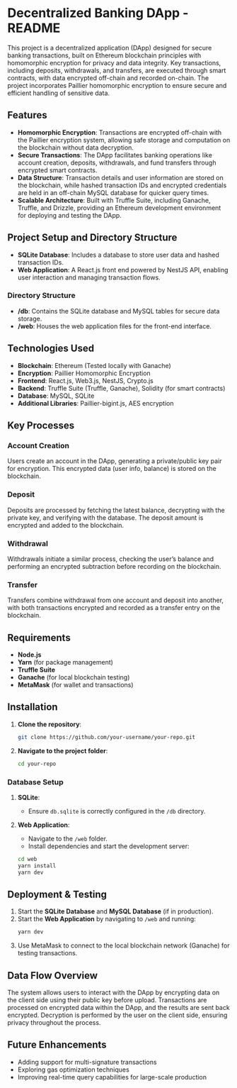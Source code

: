 # Decentralized Banking DApp - README

This project is a decentralized application (DApp) designed for secure banking transactions, built on Ethereum blockchain principles with homomorphic encryption for privacy and data integrity. Key transactions, including deposits, withdrawals, and transfers, are executed through smart contracts, with data encrypted off-chain and recorded on-chain. The project incorporates Paillier homomorphic encryption to ensure secure and efficient handling of sensitive data.

## Features
- **Homomorphic Encryption**: Transactions are encrypted off-chain with the Paillier encryption system, allowing safe storage and computation on the blockchain without data decryption.
- **Secure Transactions**: The DApp facilitates banking operations like account creation, deposits, withdrawals, and fund transfers through encrypted smart contracts.
- **Data Structure**: Transaction details and user information are stored on the blockchain, while hashed transaction IDs and encrypted credentials are held in an off-chain MySQL database for quicker query times.
- **Scalable Architecture**: Built with Truffle Suite, including Ganache, Truffle, and Drizzle, providing an Ethereum development environment for deploying and testing the DApp.

## Project Setup and Directory Structure
- **SQLite Database**: Includes a database to store user data and hashed transaction IDs.
- **Web Application**: A React.js front end powered by NestJS API, enabling user interaction and managing transaction flows.
  
### Directory Structure
- **/db**: Contains the SQLite database and MySQL tables for secure data storage.
- **/web**: Houses the web application files for the front-end interface.

## Technologies Used
- **Blockchain**: Ethereum (Tested locally with Ganache)
- **Encryption**: Paillier Homomorphic Encryption
- **Frontend**: React.js, Web3.js, NestJS, Crypto.js
- **Backend**: Truffle Suite (Truffle, Ganache), Solidity (for smart contracts)
- **Database**: MySQL, SQLite
- **Additional Libraries**: Paillier-bigint.js, AES encryption

## Key Processes

### Account Creation
Users create an account in the DApp, generating a private/public key pair for encryption. This encrypted data (user info, balance) is stored on the blockchain.

### Deposit
Deposits are processed by fetching the latest balance, decrypting with the private key, and verifying with the database. The deposit amount is encrypted and added to the blockchain.

### Withdrawal
Withdrawals initiate a similar process, checking the user’s balance and performing an encrypted subtraction before recording on the blockchain.

### Transfer
Transfers combine withdrawal from one account and deposit into another, with both transactions encrypted and recorded as a transfer entry on the blockchain.

## Requirements
- **Node.js**
- **Yarn** (for package management)
- **Truffle Suite**
- **Ganache** (for local blockchain testing)
- **MetaMask** (for wallet and transactions)

## Installation
1. **Clone the repository**:
    ```bash
    git clone https://github.com/your-username/your-repo.git
    ```
2. **Navigate to the project folder**:
    ```bash
    cd your-repo
    ```

### Database Setup
1. **SQLite**:
   - Ensure `db.sqlite` is correctly configured in the `/db` directory.

2. **Web Application**:
   - Navigate to the `/web` folder.
   - Install dependencies and start the development server:
   ```bash
   cd web
   yarn install
   yarn dev
   ```

## Deployment & Testing
1. Start the **SQLite Database** and **MySQL Database** (if in production).
2. Start the **Web Application** by navigating to `/web` and running:
   ```bash
   yarn dev
   ```
3. Use MetaMask to connect to the local blockchain network (Ganache) for testing transactions.

## Data Flow Overview
The system allows users to interact with the DApp by encrypting data on the client side using their public key before upload. Transactions are processed on encrypted data within the DApp, and the results are sent back encrypted. Decryption is performed by the user on the client side, ensuring privacy throughout the process.

## Future Enhancements
- Adding support for multi-signature transactions
- Exploring gas optimization techniques
- Improving real-time query capabilities for large-scale production